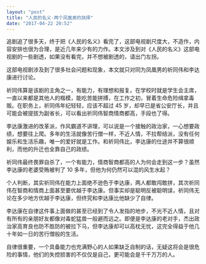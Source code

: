 ```yaml
---
layout: "post"
title: "人民的名义-两个凤凰男的抉择"
date: "2017-04-22 20:52"
---
```


追剧追了很多天，终于把《人民的名义》看完了，这部电视剧尺度大，不造作，内容安排也很为合理，是近几年来少有的力作。本文涉及到对《人民的名义》这部电视剧的一些剧透，如果没有看完，并不想被剧透的，请出门左拐。

这部电视剧涉及到了很多社会问题和现象，本文就只对同为凤凰男的祈同伟和李达康进行讨论。

祈同伟算是该剧的主角之一，有能力，有理想和报复。在学校时就是学生会主席，一直以来都是其他人的楷模，能吃苦能拼搏，在工作之初，冒着生命危险缉拿毒贩。在职务上，祈同伟年纪轻轻，应该不超过 45 岁，却早已是省公安厅长，并且可能会被提拔为副省长，可以看出祈同伟智商情商都高，手段也了得。

李达康激进的改革派，作风霸道不讲理，可以说是一个接触的政治家，一心想要政绩，想要往上爬。多年的生活就像苦行僧一样，不近人情，不拉帮结派，没有任何娱乐和生活乐趣，唯一的爱好就是工作。和祈同伟比，李达康的仕途并不算很顺利，而他的升迁也全靠自己的政绩。

祈同伟最终畏罪自杀了，一个有能力，情商智商都高的人为何会走到这一步？虽然李达康的老婆受贿被判了 10 多年，但他为何仍然可以混的风生水起？

个人判断，其实祈同伟在能力上面绝不逊色于李达康，两人都敢闯敢拼，其次祈同伟在智商和情商上面甚至要优越于李达康。但事实却是聪明反被聪明误，祈同伟无论在多少地方优越于李达康，但终究和李达康比他缺少了自律。

李达康在自律这件事上面做的甚至已经到了令人发指的地步，不光不近人情，且对有所有的亲朋好友都像对毒蛇猛兽一般避而远之。即便是李达康的老对手，杰出政治家高育良也防不胜防的被拉下马，但李达康却可以高枕无忧，这完全得益于他几十年如一日的苦行僧般的生活。

自律很重要，一个具备能力也充满野心的人如果缺乏自制的话，无疑这将会是很危险的事情，他们的失控损害的不仅仅是自己，更可能会是千千万万的人。

